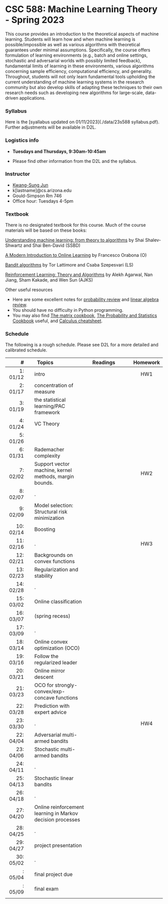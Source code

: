 # CSC 588: Machine Learning Theory - Spring 2023

This course provides an introduction to the theoretical aspects of machine learning. Students will learn how and when machine learning is possible/impossible as well as various algorithms with theoretical guarantees under minimal assumptions. Specifically, the course offers formulation of learning environments (e.g., batch and online settings, stochastic and adversarial worlds with possibly limited feedback), fundamental limits of learning in these environments, various algorithms concerning sample efficiency, computational efficiency, and generality. Throughout, students will not only learn fundamental tools upholding the current understanding of machine learning systems in the research community but also develop skills of adapting these techniques to their own research needs such as developing new algorithms for large-scale, data-driven applications.

### Syllabus

Here is the [syallabus updated on 01/11/2023](./data/23s588 syllabus.pdf). Further adjustments will be available in D2L.

### Logistics info

 * **Tuesdays and Thursdays, 9:30am-10:45am**
<!-- * **(TODO)** [Piazza link](http://piazza.com/arizona/spring2020/csc665) access code: bandits -->
<!-- * [Gradescope](https://www.gradescope.com/courses/163532) entry code: MXD4D2 -->
 * Please find other information from the D2L and the syllabus.

[//]: # ()

### Instructor

 * [Kwang-Sung Jun](https://kwangsungjun.github.io/)
 * k\[lastname\]@cs.arizona.edu
 * Gould-Simpson Rm 746
 * Office hour: Tuesdays 4-5pm

### Textbook

There is no designated textbook for this course. Much of the course materials will be based on these books:

[Understanding machine learning: from theory to algorithms](https://www.cs.huji.ac.il/~shais/UnderstandingMachineLearning/) by Shai Shalev-Shwartz and Shai Ben-David (SSBD)

[A Modern Introduction to Online Learning](https://arxiv.org/abs/1912.13213) by Francesco Orabona (O)

[Bandit algorithms](https://tor-lattimore.com/downloads/book/book.pdf) by Tor Lattimore and Csaba Szepesvari (LS)

[Reinforcement Learning: Theory and Algorithms](https://rltheorybook.github.io/rltheorybook_AJKS.pdf) by Alekh Agarwal, Nan Jiang, Sham Kakade, and Wen Sun (AJKS)

Other useful resources

 * Here are some excellent notes for [probability review](http://cs229.stanford.edu/section/cs229-prob.pdf) and [linear algebra review](http://cs229.stanford.edu/section/cs229-linalg.pdf).
 * You should have no difficulty in Python programming.
 * You may also find [The matrix cookbook](https://www.math.uwaterloo.ca/~hwolkowi/matrixcookbook.pdf), [The Probability and Statistics Cookbook](http://statistics.zone/) useful, and [Calculus cheatsheet](https://tutorial.math.lamar.edu/pdf/calculus_cheat_sheet_all.pdf).

### Schedule

The following is a rough schedule.
Please see D2L for a more detailed and calibrated schedule.

|#  | | &nbsp;&nbsp;Topics | Readings |  | Homework |
|---:|-|:-------------|:---:|:---:|:---:|
| 1: 01/12 || intro                                                     |        | | HW1 |
| 2: 01/17 || concentration of measure                                  |        | | |
| 3: 01/19 || the statistical learning/PAC framework                    |        | |     |
| 4: 01/24 || VC Theory                                                 |        | | |
| 5: 01/26 ||                                                           |        | |     |
| 6: 01/31 || Rademacher complexity                                     |        | | |
| 7: 02/02 || Support vector machine, kernel methods, margin bounds.    |        | | HW2 |
| 8: 02/07 || .                                                         |        | |     |
| 9: 02/09 || Model selection: Structural risk minimization             |        | | |
|10: 02/14 || Boosting                                                  |        | | |
|11: 02/16 || .                                                         |        | | HW3    |
|12: 02/21 || Backgrounds on convex functions                           |        | | |
|13: 02/23 || Regularization and stability                              |        | | |
|14: 02/28 || .                                                         |        | | |
|15: 03/02 || Online classification                                     |        | |         |
|16: 03/07 || (spring recess)                                           |        | | |
|17: 03/09 || .                                                         |        | |     |
|18: 03/14 || Online convex optimization (OCO)                                |        | | |
|19: 03/16 || Follow the regularized leader                             |        | | |
|20: 03/21 || Online mirror descent                                     |        | |     |
|21: 03/23 || OCO for strongly-convex/exp-concave functions             |        | | |
|22: 03/28 || Prediction with expert advice                             |        | | |
|23: 03/30 || .                                                         |        | | HW4 |
|22: 04/04 || Adversarial multi-armed bandits                                                           |        | | |
|23: 04/06 || Stochastic multi-armed bandits                               |        | |     |
|24: 04/11 || .                                                          |        | | |
|25: 04/13 || Stochastic linear bandits                                                          |        | | |
|26: 04/18 || .                                                          |        | |     |
|27: 04/20 || Online reinforcement learning in Markov decision processes                                                          |        | | |
|28: 04/25 || .                                                          |        | | |
|29: 04/27 || project presentation                                                            |  | | |
|30: 05/02 || .                                    |  | | |
|  : 05/04 || final project due                                                          |  | |  |
|  : 05/09 || final exam                                                             |   |   |   |
|<img width=20/>|<img width=10/>| <img width=400/>                    | <img width=200/> |<img width=100/> | <img width=100/>  |




</br>
</br>
</br>
</br>
</br>
